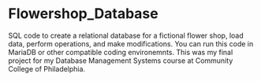 # Flowershop_Database
SQL code to create a relational database for a fictional flower shop, load data, perform operations, and make modifications.
You can run this code in MariaDB or other compatible coding environemnts.
This was my final project for my Database Management Systems course at Community College of Philadelphia.
